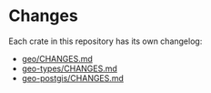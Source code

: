 # Changes

Each crate in this repository has its own changelog:

- [geo/CHANGES.md](./geo/CHANGES.md)
- [geo-types/CHANGES.md](./geo-types/CHANGES.md)
- [geo-postgis/CHANGES.md](./geo-postgis/CHANGES.md)
